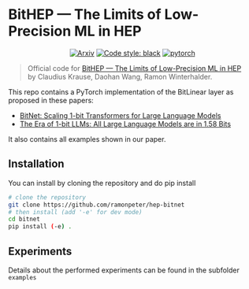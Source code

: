 # BitHEP — The Limits of Low-Precision ML in HEP

<p align="center">
<a href="https://arxiv.org/abs/2504.????"><img alt="Arxiv" src="https://img.shields.io/badge/arXiv-2504.12345-b31b1b.svg"></a>
<a href="https://github.com/psf/black"><img alt="Code style: black" src="https://img.shields.io/badge/code%20style-black-000000.svg"></a>
<a href="https://pytorch.org"><img alt="pytorch" src="https://img.shields.io/badge/PyTorch-2.0-DC583A.svg?style=flat&logo=pytorch"></a>
</p>

> Official code for [BitHEP — The Limits of Low-Precision ML in HEP](https://arxiv.org/abs/2504.????)  
by Claudius Krause, Daohan Wang, Ramon Winterhalder.

This repo contains a PyTorch implementation of the BitLinear layer as proposed in these papers:

- [BitNet: Scaling 1-bit Transformers for Large Language Models](2310.11453)
- [The Era of 1-bit LLMs: All Large Language Models are in 1.58 Bits](https://arxiv.org/abs/2402.17764)

It also contains all examples shown in our paper.

## Installation

You can install by cloning the repository and do pip install

```sh
# clone the repository
git clone https://github.com/ramonpeter/hep-bitnet
# then install (add '-e' for dev mode)
cd bitnet
pip install (-e) .
```

## Experiments

Details about the performed experiments can be found in the subfolder `examples`